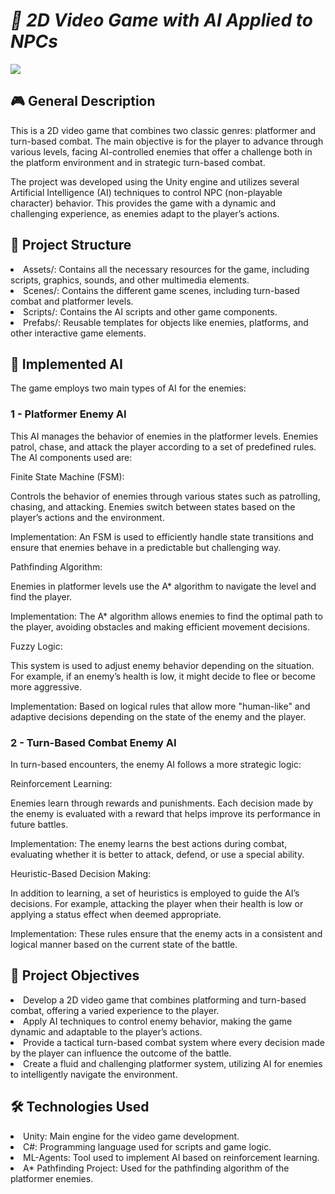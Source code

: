 <h1><em>📜 2D Video Game with AI Applied to NPCs</em></h1> 

<p align="left"> <img src="https://img.shields.io/badge/STATUS-IN%20DEVELOPMENT-green"> </p>


<h2>🎮 General Description</h2>
This is a 2D video game that combines two classic genres: platformer and turn-based combat. The main objective is for the player to advance through various levels, facing AI-controlled enemies that offer a challenge both in the platform environment and in strategic turn-based combat.

The project was developed using the Unity engine and utilizes several Artificial Intelligence (AI) techniques to control NPC (non-playable character) behavior. This provides the game with a dynamic and challenging experience, as enemies adapt to the player’s actions.

<h2>📂 Project Structure</h2> <li>Assets/: Contains all the necessary resources for the game, including scripts, graphics, sounds, and other multimedia elements.</li> <li>Scenes/: Contains the different game scenes, including turn-based combat and platformer levels.</li> <li>Scripts/: Contains the AI scripts and other game components.</li> <li>Prefabs/: Reusable templates for objects like enemies, platforms, and other interactive game elements.</li> <h2>🧠 Implemented AI</h2>
The game employs two main types of AI for the enemies:

<h3>1 - Platformer Enemy AI</h3>
This AI manages the behavior of enemies in the platformer levels. Enemies patrol, chase, and attack the player according to a set of predefined rules. The AI components used are:

Finite State Machine (FSM):

Controls the behavior of enemies through various states such as patrolling, chasing, and attacking. Enemies switch between states based on the player’s actions and the environment.

Implementation: An FSM is used to efficiently handle state transitions and ensure that enemies behave in a predictable but challenging way.

Pathfinding Algorithm:

Enemies in platformer levels use the A* algorithm to navigate the level and find the player.

Implementation: The A* algorithm allows enemies to find the optimal path to the player, avoiding obstacles and making efficient movement decisions.

Fuzzy Logic:

This system is used to adjust enemy behavior depending on the situation. For example, if an enemy’s health is low, it might decide to flee or become more aggressive.

Implementation: Based on logical rules that allow more "human-like" and adaptive decisions depending on the state of the enemy and the player.

<h3>2 - Turn-Based Combat Enemy AI</h3>
In turn-based encounters, the enemy AI follows a more strategic logic:

Reinforcement Learning:

Enemies learn through rewards and punishments. Each decision made by the enemy is evaluated with a reward that helps improve its performance in future battles.

Implementation: The enemy learns the best actions during combat, evaluating whether it is better to attack, defend, or use a special ability.

Heuristic-Based Decision Making:

In addition to learning, a set of heuristics is employed to guide the AI’s decisions. For example, attacking the player when their health is low or applying a status effect when deemed appropriate.

Implementation: These rules ensure that the enemy acts in a consistent and logical manner based on the current state of the battle.

<h2>🎯 Project Objectives</h2> <li>Develop a 2D video game that combines platforming and turn-based combat, offering a varied experience to the player.</li> <li>Apply AI techniques to control enemy behavior, making the game dynamic and adaptable to the player’s actions.</li> <li>Provide a tactical turn-based combat system where every decision made by the player can influence the outcome of the battle.</li> <li>Create a fluid and challenging platformer system, utilizing AI for enemies to intelligently navigate the environment.</li> <h2>🛠️ Technologies Used</h2> <li>Unity: Main engine for the video game development.</li> <li>C#: Programming language used for scripts and game logic.</li> <li>ML-Agents: Tool used to implement AI based on reinforcement learning.</li> <li>A* Pathfinding Project: Used for the pathfinding algorithm of the platformer enemies.</li>
